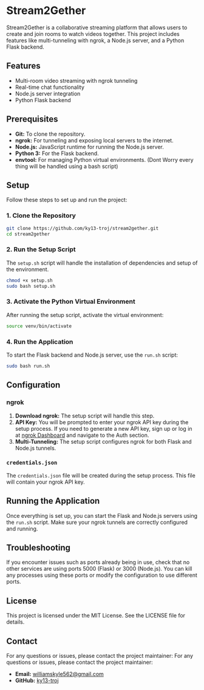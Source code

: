 # Stream2Gether

Stream2Gether is a collaborative streaming platform that allows users to create and join rooms to watch videos together. This project includes features like multi-tunneling with ngrok, a Node.js server, and a Python Flask backend.

## Features

- Multi-room video streaming with ngrok tunneling
- Real-time chat functionality
- Node.js server integration
- Python Flask backend

## Prerequisites

- **Git:** To clone the repository.
- **ngrok:** For tunneling and exposing local servers to the internet.
- **Node.js:** JavaScript runtime for running the Node.js server.
- **Python 3:** For the Flask backend.
- **envtool:** For managing Python virtual environments.
(Dont Worry every thing will be handled using a bash script)

## Setup

Follow these steps to set up and run the project:

### 1. Clone the Repository

```bash
git clone https://github.com/ky13-troj/stream2gether.git
cd stream2gether
```

### 2. Run the Setup Script

The `setup.sh` script will handle the installation of dependencies and setup of the environment.
```bash
chmod +x setup.sh
sudo bash setup.sh

```
### 3. Activate the Python Virtual Environment

After running the setup script, activate the virtual environment:
```bash
source venv/bin/activate

```
### 4. Run the Application

To start the Flask backend and Node.js server, use the `run.sh` script:
```bash
sudo bash run.sh

```

## Configuration

### ngrok

1. **Download ngrok:** The setup script will handle this step.
2. **API Key:** You will be prompted to enter your ngrok API key during the setup process. If you need to generate a new API key, sign up or log in at [ngrok Dashboard](https://dashboard.ngrok.com) and navigate to the Auth section.
3. **Multi-Tunneling:** The setup script configures ngrok for both Flask and Node.js tunnels.

### `credentials.json`

The `credentials.json` file will be created during the setup process. This file will contain your ngrok API key.

## Running the Application

Once everything is set up, you can start the Flask and Node.js servers using the `run.sh` script. Make sure your ngrok tunnels are correctly configured and running.

## Troubleshooting

If you encounter issues such as ports already being in use, check that no other services are using ports 5000 (Flask) or 3000 (Node.js). You can kill any processes using these ports or modify the configuration to use different ports.

## License

This project is licensed under the MIT License. See the LICENSE file for details.

## Contact

For any questions or issues, please contact the project maintainer:
For any questions or issues, please contact the project maintainer:

- **Email:** williamskyle562@gmail.com
- **GitHub:** [ky13-troj](https://github.com/ky13-troj)
